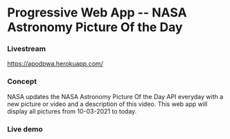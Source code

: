 # Progressive Web App -- NASA Astronomy Picture Of the Day

### Livestream
https://apodpwa.herokuapp.com/


### Concept
NASA updates the NASA Astronomy Picture Of the Day API everyday with a new picture or video and a description of this video. This web app will display all pictures from 10-03-2021 to today.

### Live demo


###
